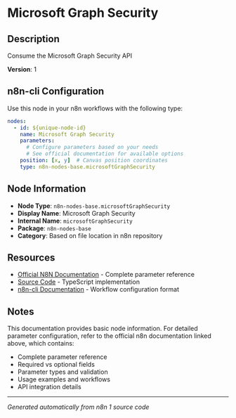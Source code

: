 # Microsoft Graph Security

## Description

Consume the Microsoft Graph Security API

**Version**: 1

## n8n-cli Configuration

Use this node in your n8n workflows with the following type:

```yaml
nodes:
  - id: ${unique-node-id}
    name: Microsoft Graph Security
    parameters:
      # Configure parameters based on your needs
      # See official documentation for available options
    position: [x, y]  # Canvas position coordinates
    type: n8n-nodes-base.microsoftGraphSecurity
```

## Node Information

- **Node Type**: `n8n-nodes-base.microsoftGraphSecurity`
- **Display Name**: Microsoft Graph Security
- **Internal Name**: `microsoftGraphSecurity`
- **Package**: `n8n-nodes-base`
- **Category**: Based on file location in n8n repository

## Resources

- [Official N8N Documentation](https://docs.n8n.io/integrations/builtin/app-nodes/n8n-nodes-base.microsoftgraphsecurity/) - Complete parameter reference
- [Source Code](https://github.com/n8n-io/n8n/blob/master/packages/nodes-base/nodes/Microsoft/GraphSecurity/MicrosoftGraphSecurity.node.ts) - TypeScript implementation
- [n8n-cli Documentation](https://github.com/edenreich/n8n-cli) - Workflow configuration format

## Notes

This documentation provides basic node information. For detailed parameter configuration, 
refer to the official n8n documentation linked above, which contains:

- Complete parameter reference
- Required vs optional fields
- Parameter types and validation
- Usage examples and workflows
- API integration details

---
*Generated automatically from n8n 1 source code*
